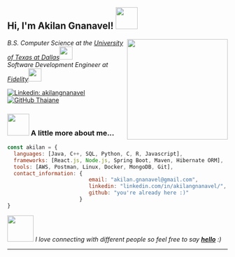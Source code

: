 <h2> Hi, I'm Akilan Gnanavel! <img src="https://media.giphy.com/media/xUOwGiewfQAm3tcIA8/giphy.gif" width="50"></h2>
<img align='right' src="https://media.giphy.com/media/ao9DUiTKH60XS/giphy.gif" width="230">
<p><em>B.S. Computer Science at the <a href="https://www.utdallas.edu/">University of Texas at Dallas</a><img src="https://media.giphy.com/media/fYSnHlufseco8Fh93Z/giphy.gif" width="30"></br>Software Development Engineer at <a href="https://www.fidelity.com/">Fidelity</a><img src="https://media.giphy.com/media/WUlplcMpOCEmTGBtBW/giphy.gif" width="30"> 
</em></p>

[![Linkedin: akilangnanavel](https://img.shields.io/badge/-akilangnanavel-blue?style=flat-square&logo=Linkedin&logoColor=white&link=https://www.linkedin.com/in/akilangnanavel/)](https://www.linkedin.com/in/akilangnanavel/)
[![GitHub Thaiane](https://img.shields.io/github/followers/akilanvel?label=follow&style=social)](https://github.com/akilanvel)


### <img src="https://media.giphy.com/media/VgCDAzcKvsR6OM0uWg/giphy.gif" width="50"> A little more about me...  

```javascript
const akilan = {
  languages: [Java, C++, SQL, Python, C, R, Javascript],
  frameworks: [React.js, Node.js, Spring Boot, Maven, Hibernate ORM],
  tools: [AWS, Postman, Linux, Docker, MongoDB, Git],
  contact_information: {
                          email: "akilan.gnanavel@gmail.com",
                          linkedin: "linkedin.com/in/akilangnanavel/",
                          github: "you're already here :)"
                       }
}
```

<img src="https://media.giphy.com/media/LnQjpWaON8nhr21vNW/giphy.gif" width="60"> <em>I love connecting with different people</b> so feel free to say <b>[hello](https://discordapp.com/users/244652894534631425)</b> :)</em>

---
